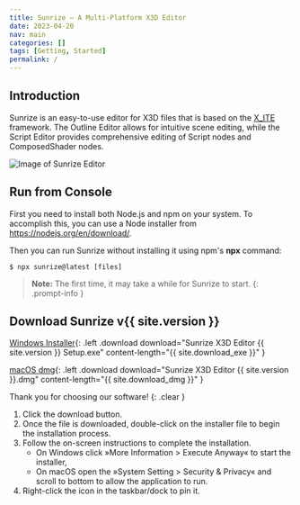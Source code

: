 ```yaml
---
title: Sunrize — A Multi-Platform X3D Editor
date: 2023-04-20
nav: main
categories: []
tags: [Getting, Started]
permalink: /
---
```

## Introduction

Sunrize is an easy-to-use editor for X3D files that is based on the [X_ITE](/x_ite/) framework. The Outline Editor allows for intuitive scene editing, while the Script Editor provides comprehensive editing of Script nodes and ComposedShader nodes.

![Image of Sunrize Editor](/assets/img/sunrize.png)

## Run from Console

First you need to install both Node.js and npm on your system. To accomplish this, you can use a Node installer from <https://nodejs.org/en/download/>.

Then you can run Sunrize without installing it using npm's **npx** command:

```console
$ npx sunrize@latest [files]
```

>**Note:** The first time, it may take a while for Sunrize to start.
{: .prompt-info }

## Download Sunrize v{{ site.version }}

[Windows Installer](https://www.googleapis.com/drive/v3/files/1-MCK41fotLWtxzdGD_Ae5HkrC5SW9jzB?alt=media&key=AIzaSyBS1kY_jt2w1Ozw72iVPEjJ9wbPfrFU1f8){: .left .download download="Sunrize X3D Editor {{ site.version }} Setup.exe" content-length="{{ site.download_exe }}" }

[macOS dmg](https://www.googleapis.com/drive/v3/files/1-IixDflCk8euaCHjy1Ov6ln40bUt3a23?alt=media&key=AIzaSyBS1kY_jt2w1Ozw72iVPEjJ9wbPfrFU1f8){: .left .download download="Sunrize X3D Editor {{ site.version }}.dmg" content-length="{{ site.download_dmg }}" }

<script type="module" src="/sunrize/assets/js/download.js"></script>

Thank you for choosing our software!
{: .clear }

1. Click the download button.
2. Once the file is downloaded, double-click on the installer file to begin the installation process.
3. Follow the on-screen instructions to complete the installation.
   * On Windows click »More Information > Execute Anyway« to start the installer,
   * On macOS open the »System Setting > Security & Privacy« and scroll to bottom to allow the application to run.
4. Right-click the icon in the taskbar/dock to pin it.

